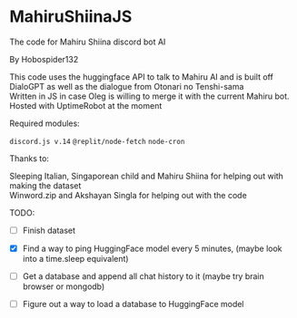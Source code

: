 # MahiruShiinaJS
The code for Mahiru Shiina discord bot AI

By Hobospider132

This code uses the huggingface API to talk to Mahiru AI and is built off DialoGPT as well as the dialogue from Otonari no Tenshi-sama  
Written in JS in case Oleg is willing to merge it with the current Mahiru bot. Hosted with UptimeRobot at the moment

Required modules: 

`discord.js v.14`
`@replit/node-fetch`
`node-cron`

Thanks to:

Sleeping Italian, Singaporean child and Mahiru Shiina for helping out with making the dataset  
Winword.zip and Akshayan Singla for helping out with the code  

TODO:

- [ ] Finish dataset 
- [x] Find a way to ping HuggingFace model every 5 minutes, (maybe look into a time.sleep equivalent) 
- [ ] Get a database and append all chat history to it (maybe try brain browser or mongodb)
- [ ] Figure out a way to load a database to HuggingFace model

